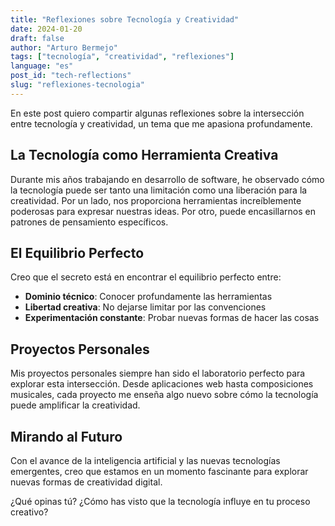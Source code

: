 ```yaml
---
title: "Reflexiones sobre Tecnología y Creatividad"
date: 2024-01-20
draft: false
author: "Arturo Bermejo"
tags: ["tecnología", "creatividad", "reflexiones"]
language: "es"
post_id: "tech-reflections"
slug: "reflexiones-tecnologia"
---
```


En este post quiero compartir algunas reflexiones sobre la intersección entre tecnología y creatividad, un tema que me apasiona profundamente.

## La Tecnología como Herramienta Creativa

Durante mis años trabajando en desarrollo de software, he observado cómo la tecnología puede ser tanto una limitación como una liberación para la creatividad. Por un lado, nos proporciona herramientas increíblemente poderosas para expresar nuestras ideas. Por otro, puede encasillarnos en patrones de pensamiento específicos.

## El Equilibrio Perfecto

Creo que el secreto está en encontrar el equilibrio perfecto entre:

- **Dominio técnico**: Conocer profundamente las herramientas
- **Libertad creativa**: No dejarse limitar por las convenciones
- **Experimentación constante**: Probar nuevas formas de hacer las cosas

## Proyectos Personales

Mis proyectos personales siempre han sido el laboratorio perfecto para explorar esta intersección. Desde aplicaciones web hasta composiciones musicales, cada proyecto me enseña algo nuevo sobre cómo la tecnología puede amplificar la creatividad.

## Mirando al Futuro

Con el avance de la inteligencia artificial y las nuevas tecnologías emergentes, creo que estamos en un momento fascinante para explorar nuevas formas de creatividad digital.

¿Qué opinas tú? ¿Cómo has visto que la tecnología influye en tu proceso creativo? 